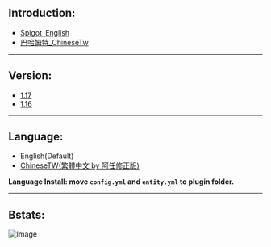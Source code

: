 ## Introduction:
- [Spigot_English](https://www.spigotmc.org/resources/catchball.94867/)
- [巴哈姆特_ChineseTw](https://forum.gamer.com.tw/C.php?bsn=18673&snA=192726&tnum=2&subbsn=14)

****
## Version:
- [1.17](https://www.spigotmc.org/resources/catchball.94867/)
- [1.16](https://github.com/NUTT1101/CatchBall/raw/main/version/CatchBall-1.0.4%20(1.16%20only%20support).jar)

****
## Language:
- English(Default)
- [ChineseTW(繁體中文 by 阿任修正版)](https://github.com/NUTT1101/CatchBall/raw/main/lang/CatchBall_zh-Tw_v1.0.4(by_阿任修正).zip)

**Language Install: move `config.yml` and `entity.yml` to plugin folder.**

****
## Bstats:
![Image](https://bstats.org/signatures/bukkit/CatchBall.svg)
